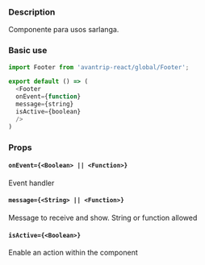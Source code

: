 ### Description
Componente para usos sarlanga.

### Basic use

```javascript
import Footer from 'avantrip-react/global/Footer';

export default () => (
  <Footer
  onEvent={function}
  message={string}
  isActive={boolean}
  />
)
```


### Props

#### `onEvent={<Boolean> || <Function>}`
Event handler

#### `message={<String> || <Function>}`
Message to receive and show. String or function allowed


#### `isActive={<Boolean>}`
Enable an action within the component
